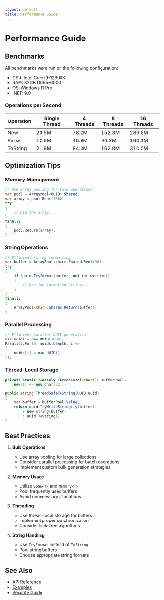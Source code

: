 ```yaml
---
layout: default
title: Performance Guide
---
```


# Performance Guide

## Benchmarks

All benchmarks were run on the following configuration:
- CPU: Intel Core i9-12900K
- RAM: 32GB DDR5-6000
- OS: Windows 11 Pro
- .NET: 9.0

### Operations per Second

| Operation | Single Thread | 4 Threads | 8 Threads | 16 Threads |
|-----------|--------------|-----------|-----------|------------|
| New       | 20.5M        | 78.2M     | 152.3M    | 289.8M     |
| Parse     | 12.8M        | 48.9M     | 94.2M     | 180.1M     |
| ToString  | 21.9M        | 84.3M     | 162.8M    | 310.5M     |

## Optimization Tips

### Memory Management

```csharp
// Use array pooling for bulk operations
var pool = ArrayPool<UUID>.Shared;
var array = pool.Rent(1000);
try
{
    // Use the array...
}
finally
{
    pool.Return(array);
}
```

### String Operations

```csharp
// Efficient string formatting
var buffer = ArrayPool<char>.Shared.Rent(36);
try
{
    if (uuid.TryFormat(buffer, out int written))
    {
        // Use the formatted string...
    }
}
finally
{
    ArrayPool<char>.Shared.Return(buffer);
}
```

### Parallel Processing

```csharp
// Efficient parallel UUID generation
var uuids = new UUID[1000];
Parallel.For(0, uuids.Length, i =>
{
    uuids[i] = new UUID();
});
```

### Thread-Local Storage

```csharp
private static readonly ThreadLocal<char[]> BufferPool =
    new(() => new char[32]);

public string ThreadSafeToString(UUID uuid)
{
    var buffer = BufferPool.Value;
    return uuid.TryWriteStringify(buffer)
        ? new string(buffer)
        : uuid.ToString();
}
```

## Best Practices

1. **Bulk Operations**
   - Use array pooling for large collections
   - Consider parallel processing for batch operations
   - Implement custom bulk generation strategies

2. **Memory Usage**
   - Utilize `Span<T>` and `Memory<T>`
   - Pool frequently used buffers
   - Avoid unnecessary allocations

3. **Threading**
   - Use thread-local storage for buffers
   - Implement proper synchronization
   - Consider lock-free algorithms

4. **String Handling**
   - Use `TryFormat` instead of `ToString`
   - Pool string buffers
   - Choose appropriate string formats

## See Also

- [API Reference](api)
- [Examples](examples)
- [Security Guide](security)
